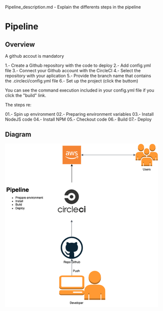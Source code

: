 Pipeline_description.md - Explain the differents steps in the pipeline

# Pipeline 

## Overview

A github accout is mandatory

1.- Create a Github repository with the code to deploy
2.- Add config.yml file
3.- Connect your Github account with the CircleCI
4.- Select the repository with your aplication
5.- Provide the branch name that contains the .circleci/config.yml file
6.- Set up the project (click the buttom)

You can see the command execution included in your config.yml file if you click the "build" link.

The steps re:

01.- Spin up environment
02.- Preparing environment variables
03.- Install NodeJS code
04.- Install NPM
05.- Checkout code
06.- Build
07.- Deploy

## Diagram

![](https://github.com/jaguilarweb/udagram-updated/blob/master/documents/pipeline.png)




